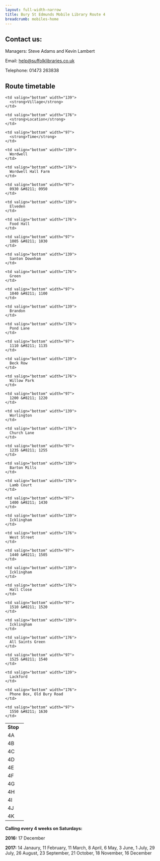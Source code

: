 ```yaml
---
layout: full-width-narrow
title: Bury St Edmunds Mobile Library Route 4
breadcrumb: mobiles-home
---
```

## Contact us:

Managers: Steve Adams and Kevin Lambert

Email: [help@suffolklibraries.co.uk](mailto:help@suffolklibraries.co.uk?subject=Mobile%20library%20enquiry)

Telephone: 01473 263838

## Route timetable

<table class="pure-table">
  <tr>
    <td valign="bottom" width="44">
      <strong>Stop</strong>
    </td>

    <td valign="bottom" width="139">
      <strong>Village</strong>
    </td>

    <td valign="bottom" width="176">
      <strong>Location</strong>
    </td>

    <td valign="bottom" width="97">
      <strong>Time</strong>
    </td>
  </tr>

  <tr>
    <td valign="bottom" width="44">
      4A
    </td>

    <td valign="bottom" width="139">
      Wordwell
    </td>

    <td valign="bottom" width="176">
      Wordwell Hall Farm
    </td>

    <td valign="bottom" width="97">
      0930 &#8211; 0950
    </td>
  </tr>

  <tr>
    <td valign="bottom" width="44">
      4B
    </td>

    <td valign="bottom" width="139">
      Elveden
    </td>

    <td valign="bottom" width="176">
      Food Hall
    </td>

    <td valign="bottom" width="97">
      1005 &#8211; 1030
    </td>
  </tr>

  <tr>
    <td valign="bottom" width="44">
      4C
    </td>

    <td valign="bottom" width="139">
      Santon Downham
    </td>

    <td valign="bottom" width="176">
      Green
    </td>

    <td valign="bottom" width="97">
      1040 &#8211; 1100
    </td>
  </tr>

  <tr>
    <td valign="bottom" width="44">
      4D
    </td>

    <td valign="bottom" width="139">
      Brandon
    </td>

    <td valign="bottom" width="176">
      Pond Lane
    </td>

    <td valign="bottom" width="97">
      1110 &#8211; 1135
    </td>
  </tr>

  <tr>
    <td valign="bottom" width="44">
      4E
    </td>

    <td valign="bottom" width="139">
      Beck Row
    </td>

    <td valign="bottom" width="176">
      Willow Park
    </td>

    <td valign="bottom" width="97">
      1200 &#8211; 1220
    </td>
  </tr>

  <tr>
    <td valign="bottom" width="44">
      4F
    </td>

    <td valign="bottom" width="139">
      Worlington
    </td>

    <td valign="bottom" width="176">
      Church Lane
    </td>

    <td valign="bottom" width="97">
      1235 &#8211; 1255
    </td>
  </tr>

  <tr>
    <td valign="bottom" width="44">
      4G
    </td>

    <td valign="bottom" width="139">
      Barton Mills
    </td>

    <td valign="bottom" width="176">
      Lamb Court
    </td>

    <td valign="bottom" width="97">
      1400 &#8211; 1430
    </td>
  </tr>

  <tr>
    <td valign="bottom" width="44">
      4H
    </td>

    <td valign="bottom" width="139">
      Icklingham
    </td>

    <td valign="bottom" width="176">
      West Street
    </td>

    <td valign="bottom" width="97">
      1440 &#8211; 1505
    </td>
  </tr>

  <tr>
    <td valign="bottom" width="44">
      4I
    </td>

    <td valign="bottom" width="139">
      Icklingham
    </td>

    <td valign="bottom" width="176">
      Hall Close
    </td>

    <td valign="bottom" width="97">
      1510 &#8211; 1520
    </td>
  </tr>

  <tr>
    <td valign="bottom" width="44">
      4J
    </td>

    <td valign="bottom" width="139">
      Icklingham
    </td>

    <td valign="bottom" width="176">
      All Saints Green
    </td>

    <td valign="bottom" width="97">
      1525 &#8211; 1540
    </td>
  </tr>

  <tr>
    <td valign="bottom" width="44">
      4K
    </td>

    <td valign="bottom" width="139">
      Lackford
    </td>

    <td valign="bottom" width="176">
      Phone Box, Old Bury Road
    </td>

    <td valign="bottom" width="97">
      1550 &#8211; 1630
    </td>
  </tr>
</table>

**Calling every 4 weeks on Saturdays:**

**2016:** 17 December

**2017:** 14 Janaury, 11 February, 11 March, 8 April, 6 May, 3 June, 1 July, 29 July, 26 August, 23 September, 21 October, 18 November, 16 December
